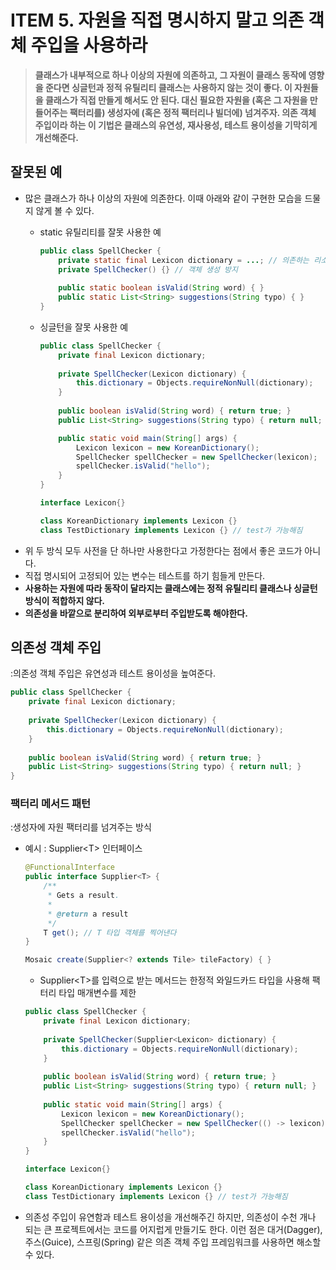 # ITEM 5. 자원을 직접 명시하지 말고 의존 객체 주입을 사용하라

> **클래스가 내부적으로 하나 이상의 자원에 의존하고, 그 자원이 클래스 동작에 영향을 준다면 싱글턴과 정적 유틸리티 클래스는 사용하지 않는 것이 좋다. 이 자원들을 클래스가 직접 만들게 해서도 안 된다. 대신 필요한 자원을 (혹은 그 자원을 만들어주는 팩터리를) 생성자에 (혹은 정적 팩터리나 빌더에) 넘겨주자. 의존 객체 주입이라 하는 이 기법은 클래스의 유연성, 재사용성, 테스트 용이성을 기막히게 개선해준다.**

## 잘못된 예

- 많은 클래스가 하나 이상의 자원에 의존한다. 이때 아래와 같이 구현한 모습을 드물지 않게 볼 수 있다. 
  - static 유틸리티를 잘못 사용한 예
    ```java
    public class SpellChecker {
        private static final Lexicon dictionary = ...; // 의존하는 리소스 (의존성)
        private SpellChecker() {} // 객체 생성 방지
        
        public static boolean isValid(String word) { }
        public static List<String> suggestions(String typo) { }
    }
     ```

  - 싱글턴을 잘못 사용한 예
    ```java
    public class SpellChecker { 
        private final Lexicon dictionary;
      
        private SpellChecker(Lexicon dictionary) {
            this.dictionary = Objects.requireNonNull(dictionary);
        }
      
        public boolean isValid(String word) { return true; }
        public List<String> suggestions(String typo) { return null; }
    
        public static void main(String[] args) {
            Lexicon lexicon = new KoreanDictionary();
            SpellChecker spellChecker = new SpellChecker(lexicon);
            spellChecker.isValid("hello");
        }
    }
  
    interface Lexicon{}
  
    class KoreanDictionary implements Lexicon {}
    class TestDictionary implements Lexicon {} // test가 가능해짐
     ```
- 위 두 방식 모두 사전을 단 하나만 사용한다고 가정한다는 점에서 좋은 코드가 아니다.
- 직접 명시되어 고정되어 있는 변수는 테스트를 하기 힘들게 만든다.
- **사용하는 자원에 따라 동작이 달라지는 클래스에는 정적 유틸리티 클래스나 싱글턴 방식이 적합하지 않다.**
- **의존성을 바깥으로 분리하여 외부로부터 주입받도록 해야한다.**

## 의존성 객체 주입
:의존성 객체 주입은 유연성과 테스트 용이성을 높여준다.

```java
public class SpellChecker { 
    private final Lexicon dictionary;
    
    private SpellChecker(Lexicon dictionary) {
        this.dictionary = Objects.requireNonNull(dictionary);
    }
    
    public boolean isValid(String word) { return true; }
    public List<String> suggestions(String typo) { return null; }
}
 ```
### 팩터리 메서드 패턴
:생성자에 자원 팩터리를 넘겨주는 방식

- 예시 : Supplier\<T\> 인터페이스
  ```java
  @FunctionalInterface
  public interface Supplier<T> {
      /**
       * Gets a result.
       *
       * @return a result
       */
      T get(); // T 타입 객체를 찍어낸다
  }
  ```

  ```java
  Mosaic create(Supplier<? extends Tile> tileFactory) { }
  ```
  - Supplier\<T\>를 입력으로 받는 메서드는 한정적 와일드카드 타입을 사용해 팩터리 타입 매개변수를 제한

  ```java
  public class SpellChecker {
      private final Lexicon dictionary;
    
      private SpellChecker(Supplier<Lexicon> dictionary) {
          this.dictionary = Objects.requireNonNull(dictionary);
      }
    
      public boolean isValid(String word) { return true; }
      public List<String> suggestions(String typo) { return null; }
    
      public static void main(String[] args) {
          Lexicon lexicon = new KoreanDictionary();
          SpellChecker spellChecker = new SpellChecker(() -> lexicon);
          spellChecker.isValid("hello");
      }
  }
  
  interface Lexicon{}
  
  class KoreanDictionary implements Lexicon {}
  class TestDictionary implements Lexicon {} // test가 가능해짐
  ```
- 의존성 주입이 유연함과 테스트 용이성을 개선해주긴 하지만, 의존성이 수천 개나 되는 큰 프로젝트에서는 코드를 어지럽게 만들기도 한다. 이런 점은 대거(Dagger), 주스(Guice), 스프링(Spring) 같은 의존 객체 주입 프레임워크를 사용하면 해소할 수 있다.
